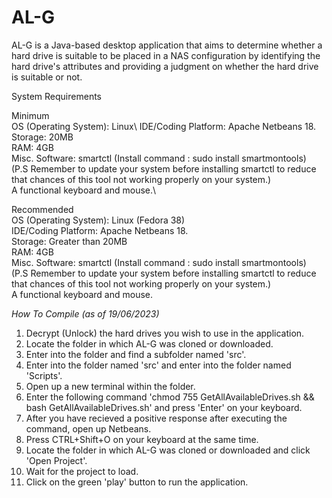 # AL-G
AL-G is a Java-based desktop application that aims to determine whether a hard drive is suitable to be placed in a NAS configuration by identifying the hard drive's attributes and providing a judgment on whether the hard drive is suitable or not.

System Requirements

Minimum\
OS (Operating System): Linux\ 
IDE/Coding Platform: Apache Netbeans 18.\
Storage: 20MB\
RAM: 4GB\
Misc. Software: smartctl (Install command : sudo <insert your package manager> install smartmontools)\
(P.S Remember to update your system before installing smartctl to reduce that chances of this tool not working properly on your system.)\
A functional keyboard and mouse.\

Recommended\
OS (Operating System): Linux (Fedora 38)\
IDE/Coding Platform: Apache Netbeans 18.\
Storage: Greater than 20MB\
RAM: 4GB\
Misc. Software: smartctl (Install command : sudo <insert your package manager> install smartmontools)\
(P.S Remember to update your system before installing smartctl to reduce that chances of this tool not working properly on your system.)\
A functional keyboard and mouse.

*How To Compile (as of 19/06/2023)*
1. Decrypt (Unlock) the hard drives you wish to use in the application.
2. Locate the folder in which AL-G was cloned or downloaded.
3. Enter into the folder and find a subfolder named 'src'.
4. Enter into the folder named 'src' and enter into the folder named 'Scripts'.
5. Open up a new terminal within the folder.
6. Enter the following command 'chmod 755 GetAllAvailableDrives.sh && bash GetAllAvailableDrives.sh' and press 'Enter' on your keyboard.
7. After you have recieved a positive response after executing the command, open up Netbeans.
8. Press CTRL+Shift+O on your keyboard at the same time.
9. Locate the folder in which AL-G was cloned or downloaded and click 'Open Project'.
10. Wait for the project to load.
11. Click on the green 'play' button to run the application.
